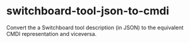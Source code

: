 # switchboard-tool-json-to-cmdi

Convert the a Switchboard tool description (in JSON) to the equivalent CMDI representation and viceversa.
